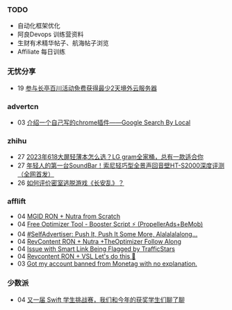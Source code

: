 ### TODO
-  自动化框架优化
-  阿良Devops 训练营资料
-  生财有术精华帖子、航海帖子浏览
-  Affiliate 每日训练

### 无忧分享
<!-- ruyo:START -->
-  19 [参与长亭百川活动免费获得最少2天境外云服务器](https://51.ruyo.net/18392.html)<!-- ruyo:END -->

### advertcn
<!-- advertcn:START -->
-  03 [介绍一个自己写的chrome插件——Google Search By Local](https://www.advertcn.com/forum.php?mod=viewthread&tid=110707)<!-- advertcn:END -->

### zhihu
<!-- zhihu:START -->
-  27 [2023年618大屏轻薄本怎么选？LG gram全家桶，总有一款适合你](http://zhuanlan.zhihu.com/p/632641888?utm_campaign=rss&utm_medium=rss&utm_source=rss&utm_content=title)
-  27 [年轻人的第一台SoundBar！索尼轻巧型全景声回音壁HT-S2000深度评测（全网首发）](http://zhuanlan.zhihu.com/p/630990296?utm_campaign=rss&utm_medium=rss&utm_source=rss&utm_content=title)
-  26 [如何评价密室逃脱游戏《长安乱》？](http://www.zhihu.com/question/563950552/answer/3045961312?utm_campaign=rss&utm_medium=rss&utm_source=rss&utm_content=title)<!-- zhihu:END -->

### afflift
<!-- afflift:START -->
-  04 [MGID RON + Nutra from Scratch](https://afflift.com/f/threads/mgid-ron-nutra-from-scratch.10949/?utm_source=rss&utm_medium=rss)
-  04 [Free Optimizer Tool - Booster Script ⚡ &lpar;PropellerAds+BeMob&rpar;](https://afflift.com/f/threads/free-optimizer-tool-booster-script-%E2%9A%A1-propellerads-bemob.10601/?utm_source=rss&utm_medium=rss)
-  04 [#SelfAdvertiser: Push It, Push It Some More, Alalalalalong...](https://afflift.com/f/threads/selfadvertiser-push-it-push-it-some-more-alalalalalong.10743/?utm_source=rss&utm_medium=rss)
-  04 [RevContent RON + Nutra +TheOptimizer Follow Along](https://afflift.com/f/threads/revcontent-ron-nutra-theoptimizer-follow-along.7210/?utm_source=rss&utm_medium=rss)
-  04 [Issue with Smart Link Being Flagged by TrafficStars](https://afflift.com/f/threads/issue-with-smart-link-being-flagged-by-trafficstars.11048/?utm_source=rss&utm_medium=rss)
-  04 [Revcontent RON + VSL Let&#39;s do this 🚀](https://afflift.com/f/threads/revcontent-ron-vsl-lets-do-this-%F0%9F%9A%80.9662/?utm_source=rss&utm_medium=rss)
-  03 [Got my account banned from Monetag with no explanation.](https://afflift.com/f/threads/got-my-account-banned-from-monetag-with-no-explanation.11023/?utm_source=rss&utm_medium=rss)<!-- afflift:END -->

### 少数派
<!-- sspai:START -->
-  04 [又一届 Swift 学生挑战赛，我们和今年的获奖学生们聊了聊](https://sspai.com/post/80154)<!-- sspai:END -->
